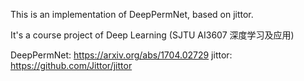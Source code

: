This is an implementation of DeepPermNet, based on jittor.

It's a course project of Deep Learning (SJTU AI3607	深度学习及应用)

DeepPermNet: https://arxiv.org/abs/1704.02729
jittor: https://github.com/Jittor/jittor
